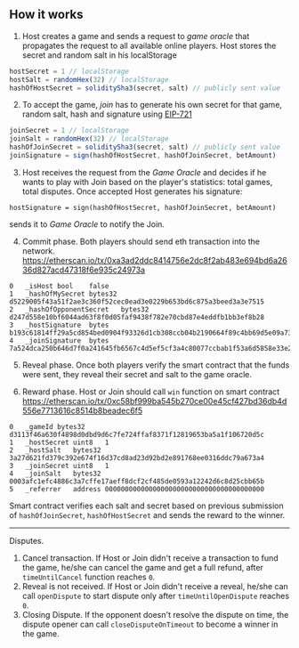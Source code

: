 ## How it works
1. Host creates a game and sends a request to *game oracle* that propagates the request to all available online players.
Host stores the secret and random salt in his localStorage
```js
hostSecret = 1 // localStorage
hostSalt = randomHex(32) // localStorage
hashOfHostSecret = soliditySha3(secret, salt) // publicly sent value
```

2. To accept the game, *join* has to generate his own secret for that game, random salt, hash and signature using [EIP-721](https://github.com/ethereum/EIPs/blob/master/EIPS/eip-712.md)
```js
joinSecret = 1 // localStorage
joinSalt = randomHex(32) // localStorage
hashOfJoinSecret = soliditySha3(secret, salt) // publicly sent value
joinSignature = sign(hashOfHostSecret, hashOfJoinSecret, betAmount)
```

3. Host receives the request from the *Game Oracle* and decides if he wants to play with Join based on the player's statistics:
total games, total disputes.
Once accepted Host generates his signature:
```
hostSignature = sign(hashOfHostSecret, hashOfJoinSecret, betAmount)
```
sends it to *Game Oracle* to notify the Join.

4. Commit phase. Both players should send eth transaction into the network.
https://etherscan.io/tx/0xa3ad2ddc8414756e2dc8f2ab483e694bd6a2636d827acd47318f6e935c24973a
```
0	_isHost	bool	false
1	_hashOfMySecret	bytes32	d5229005f43a51f2ae3c360f52cec0ead3e0229b653bd6c875a3beed3a3e7515
2	_hashOfOpponentSecret	bytes32	d247d558e10bf6044ad63f8f0d05faf9438f782e70cbd87e4eddfb1bb3ef8b28
3	_hostSignature	bytes	b193c61814ff29a5cd854bed0904f93326d1cb308ccb04b2190664f89c4bb69d5e09a73c8d26586f56b31c73720779c298e4191184dad57d984c58dd7d6e2fa51c
4	_joinSignature	bytes	7a524dca250b646d7f0a241645fb6567c4d5ef5cf3a4c80077ccbab1f53a6d5858e33e265df1d0f390238a7fa058a7eb5e2ba34e08c37103c606707b01c37e361b
```

5. Reveal phase. Once both players verify the smart contract that the funds were sent, 
they reveal their secret and salt to the game oracle.

6. Reward phase. Host or Join should call `win` function on smart contract 
https://etherscan.io/tx/0xc58bf999ba545b270ce00e45cf427bd36db4d556e7713616c8514b8beadec6f5
```
0	_gameId	bytes32	d3113f46a630f4898d0dbd9d6c7fe724ffaf8371f12819653ba5a1f106720d5c
1	_hostSecret	uint8	1
2	_hostSalt	bytes32	3a27d621fd379c392e674f16d37cd8ad23d92bd2e891768ee0316ddc79a673a4
3	_joinSecret	uint8	1
4	_joinSalt	bytes32	0003afc1efc4886c3a7cffe17aeff8dcf2cf485de0593a12242d6c8d25cbb65b
5	_referrer	address	0000000000000000000000000000000000000000
```
Smart contract verifies each salt and secret based on previous submission of `hashOfJoinSecret`, `hashOfHostSecret` and
sends the reward to the winner.

-----
Disputes.
1. Cancel transaction. If Host or Join didn't receive a transaction to fund the game, he/she can cancel the game and get a full refund,
after `timeUntilCancel` function reaches `0`.
2. Reveal is not received. If Host or Join didn't receive a reveal, he/she can call `openDispute` to start dispute only
after `timeUntilOpenDispute` reaches `0`.
3. Closing Dispute. If the opponent doesn't resolve the dispute on time, the dispute opener can call `closeDisputeOnTimeout` 
to become a winner in the game. 
